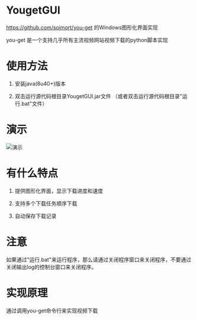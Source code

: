 # YougetGUI

https://github.com/soimort/you-get 的Windows图形化界面实现

you-get 是一个支持几乎所有主流视频网站视频下载的python脚本实现



# 使用方法

1. 安装java(8u40+)版本

2. 双击运行源代码根目录YougetGUI.jar文件 （或者双击运行源代码根目录"运行.bat"文件）




# 演示

![演示](https://cloud.githubusercontent.com/assets/13044819/18734559/4ed2f3ac-80a8-11e6-8756-4ee9b0c71267.gif)



# 有什么特点

1. 提供图形化界面，显示下载进度和速度

2. 支持多个下载任务顺序下载

3. 自动保存下载记录


# 注意

如果通过"运行.bat"来运行程序，那么请通过关闭程序窗口来关闭程序，不要通过关闭输出log的控制台窗口来关闭程序。


# 实现原理

通过调用you-get命令行来实现视频下载
